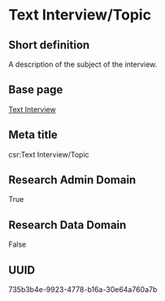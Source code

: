 # Text Interview/Topic
## Short definition
A description of the subject of the interview.
## Base page
[Text Interview](../../Objects/Text%20Interview.md)
## Meta title
csr:Text Interview/Topic
## Research Admin Domain
True
## Research Data Domain
False
## UUID
735b3b4e-9923-4778-b16a-30e64a760a7b
